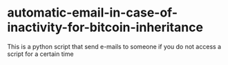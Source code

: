 # automatic-email-in-case-of-inactivity-for-bitcoin-inheritance
This is a python script that send e-mails to someone if you do not access a script for a certain time
